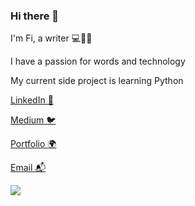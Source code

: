 ### Hi there 👋

I'm Fi, a writer 💻🍲🥡

I have a passion for words and technology

My current side project is learning Python

[LinkedIn 💼](https://www.linkedin.com/in/fi-quick-0975685a/)

[Medium 🐦](https://medium.com/@quickandlively)

[Portfolio 🌍](https://docs.google.com/presentation/d/15tPYvBOtXyquzU8JhUcg2wasxEZq-4DK5GbaicSFCII/edit#slide=id.g16450139556_0_332)

[Email 📬](mailto:fiquicktech@gmail.com)

![](https://miro.medium.com/v2/resize:fit:350/format:webp/1*BYSOnUT7RFzGYw_TndlxNw.png)
